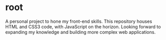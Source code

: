 # root
A personal project to hone my front-end skills. This repository houses HTML and CSS3 code, with JavaScript on the horizon. Looking forward to expanding my knowledge and building more complex web applications.
